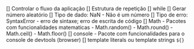 [] Controlar o fluxo da aplicação
[] Estrutura de repetição
    [] while
[] Gerar número aleatório
[] Tipo de dado: NaN
    - Não é um número
[] Tipo de erro: SyntaxError
    - erro de sintaxe; erro de escrita de código
[] Math
    - Pacotes com funcionalidades matematicas
    - Math.random()
    - Math.round() - Math.ceil() - Math.floor()
[] console
    - Pacote com funcionalidades para o console de devtools (browser)
[] template literals ou template strings `${}`